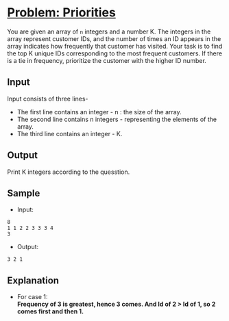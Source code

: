 # [Problem: Priorities](https://my.newtonschool.co/playground/code/75b48dcxfqs0)

You are given an array of `n` integers and a number K. The integers in the array represent customer IDs, and the number of times an ID appears in the array indicates how frequently that customer has visited.
Your task is to find the top K unique IDs corresponding to the most frequent customers. If there is a tie in frequency, prioritize the customer with the higher ID number.

## Input

Input consists of three lines-
- The first line contains an integer - n : the size of the array.
- The second line contains n integers - representing the elements of the array.
- The third line contains an integer - K.

## Output

Print K integers according to the quesstion.

## Sample

- Input:
```
8
1 1 2 2 3 3 3 4
3
```

- Output:
```
3 2 1
```

## Explanation

- For case 1: <br> **Frequency of 3 is greatest, hence 3 comes. And Id of 2 > Id of 1, so 2 comes first and then 1.**
